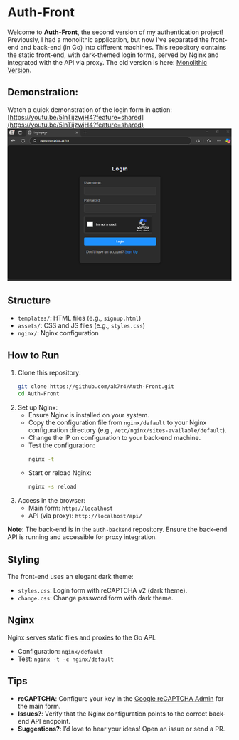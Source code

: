 # Auth-Front

Welcome to **Auth-Front**, the second version of my authentication project! Previously, I had a monolithic application, but now I've separated the front-end and back-end (in Go) into different machines. This repository contains the static front-end, with dark-themed login forms, served by Nginx and integrated with the API via proxy. The old version is here: [Monolithic Version](https://github.com/ak7r4/auth-project).

## Demonstration:
Watch a quick demonstration of the login form in action:
<br>
[https://youtu.be/5lnTijzwjH4?feature=shared](https://youtu.be/5lnTijzwjH4?feature=shared)
<br>
[![Front-end for login page](https://raw.githubusercontent.com/ak7r4/Auth-Front/refs/heads/main/demo.png)](https://youtu.be/5lnTijzwjH4?feature=shared)

## Structure
- `templates/`: HTML files (e.g., `signup.html`)
- `assets/`: CSS and JS files (e.g., `styles.css`)
- `nginx/`: Nginx configuration

## How to Run
1. Clone this repository:
   ```bash
   git clone https://github.com/ak7r4/Auth-Front.git
   cd Auth-Front
   ```
2. Set up Nginx:
   - Ensure Nginx is installed on your system.
   - Copy the configuration file from `nginx/default` to your Nginx configuration directory (e.g., `/etc/nginx/sites-available/default`).
   - Change the IP on configuration to your back-end machine.
   - Test the configuration:
     ```bash
     nginx -t
     ```
   - Start or reload Nginx:
     ```bash
     nginx -s reload
     ```
3. Access in the browser:
   - Main form: `http://localhost`
   - API (via proxy): `http://localhost/api/`

**Note**: The back-end is in the `auth-backend` repository. Ensure the back-end API is running and accessible for proxy integration.

## Styling
The front-end uses an elegant dark theme:
- `styles.css`: Login form with reCAPTCHA v2 (dark theme).
- `change.css`: Change password form with dark theme.

## Nginx
Nginx serves static files and proxies to the Go API.
- Configuration: `nginx/default`
- Test: `nginx -t -c nginx/default`

## Tips
- **reCAPTCHA**: Configure your key in the [Google reCAPTCHA Admin](https://www.google.com/recaptcha/admin) for the main form.
- **Issues?**: Verify that the Nginx configuration points to the correct back-end API endpoint.
- **Suggestions?**: I’d love to hear your ideas! Open an issue or send a PR.
